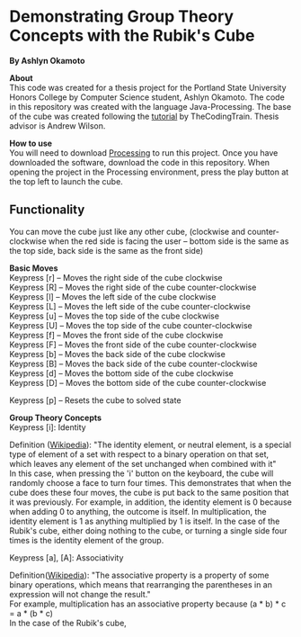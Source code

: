 # Demonstrating Group Theory Concepts with the Rubik's Cube  
**By Ashlyn Okamoto**  

**About**  
This code was created for a thesis project for the Portland State University Honors College by Computer Science student, Ashlyn Okamoto. The code in this repository was created with the language Java-Processing. The base of the cube was created following the [tutorial](https://thecodingtrain.com/CodingChallenges/142.1-rubiks-cube.html) by TheCodingTrain. Thesis advisor is Andrew Wilson.  


**How to use**  
You will need to download [Processing](https://processing.org/) to run this project. Once you have downloaded the software, download the code in this repository. When opening the project in the Processing environment, press the play button at the top left to launch the cube. 

## Functionality  
You can move the cube just like any other cube, (clockwise and counter-clockwise when the red side is facing the user – bottom side is the same as the top side, back side is the same as the front side)

**Basic Moves**  
Keypress [r] – Moves the right side of the cube clockwise  
Keypress [R] – Moves the right side of the cube counter-clockwise  
Keypress [l] – Moves the left side of the cube clockwise   
Keypress [L] – Moves the left side of the cube counter-clockwise  
Keypress [u]  – Moves the top side of the cube clockwise  
Keypress [U] – Moves the top side of the cube counter-clockwise  
Keypress [f] – Moves the front side of the cube clockwise  
Keypress [F] – Moves the front side of the cube counter-clockwise  
Keypress [b] – Moves the back side of the cube clockwise  
Keypress [B] – Moves the back side of the cube counter-clockwise  
Keypress [d] – Moves the bottom side of the cube clockwise  
Keypress [D] – Moves the bottom side of the cube counter-clockwise  

Keypress [p] – Resets the cube to solved state  

**Group Theory Concepts**  
Keypress [i]: Identity  
  
Definition ([Wikipedia](https://en.wikipedia.org/wiki/Identity_element)):
"The identity element, or neutral element, is a special type of element of a set with respect to a binary operation on that set, which leaves any element of the set unchanged when combined with it"  
In this case, when pressing the 'i' button on the keyboard, the cube will randomly choose a face to turn four times. This demonstrates that when the cube does these four moves, the cube is put back to the same position that it was previously.
For example, in addition, the identity element is 0 because when adding 0 to anything, the outcome is itself. In multiplication, the identity element is 1 as anything multiplied by 1 is itself. In the case of the Rubik's cube, either doing nothing to the cube, or turning a single side four times is the identity element of the group.
  
	
Keypress [a], [A]: Associativity  
  
Definition([Wikipedia](https://en.wikipedia.org/wiki/Associative_property)):
"The associative property is a property of some binary operations, which means that rearranging the parentheses in an expression will not change the result."  
For example, multiplication has an associative property because (a * b) * c = a * (b * c)  
In the case of the Rubik's cube, 

